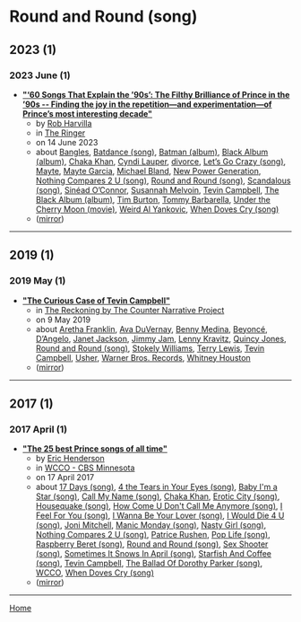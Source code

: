 # Round and Round (song)

## 2023 (1)

### 2023 June (1)

 - [**"‘60 Songs That Explain the ’90s’: The Filthy Brilliance of Prince in the ’90s -- Finding the joy in the repetition—and experimentation—of Prince’s most interesting decade"**](https://www.theringer.com/2023/6/14/23760185/prince-90s-gett-off-history)
    - by [Rob Harvilla](../../../authors/rob-harvilla/index.md)
    - in [The Ringer](../../../publications/p-t/the-ringer/index.md)
    - on 14 June 2023
    - about [Bangles](../../../topics/bangles/index.md), [Batdance (song)](../../../topics/song/batdance/index.md), [Batman (album)](../../../topics/album/batman/index.md), [Black Album (album)](../../../topics/album/black-album/index.md), [Chaka Khan](../../../topics/chaka-khan/index.md), [Cyndi Lauper](../../../topics/cyndi-lauper/index.md), [divorce](../../../topics/divorce/index.md), [Let’s Go Crazy (song)](../../../topics/song/let-s-go-crazy/index.md), [Mayte](../../../topics/mayte/index.md), [Mayte Garcia](../../../topics/mayte-garcia/index.md), [Michael Bland](../../../topics/michael-bland/index.md), [New Power Generation](../../../topics/new-power-generation/index.md), [Nothing Compares 2 U (song)](../../../topics/song/nothing-compares-2-u/index.md), [Round and Round (song)](../../../topics/song/round-and-round/index.md), [Scandalous (song)](../../../topics/song/scandalous/index.md), [Sinéad O’Connor](../../../topics/sin-ad-o-connor/index.md), [Susannah Melvoin](../../../topics/susannah-melvoin/index.md), [Tevin Campbell](../../../topics/tevin-campbell/index.md), [The Black Album (album)](../../../topics/album/the-black-album/index.md), [Tim Burton](../../../topics/tim-burton/index.md), [Tommy Barbarella](../../../topics/tommy-barbarella/index.md), [Under the Cherry Moon (movie)](../../../topics/movie/under-the-cherry-moon/index.md), [Weird Al Yankovic](../../../topics/weird-al-yankovic/index.md), [When Doves Cry (song)](../../../topics/song/when-doves-cry/index.md)
    - ([mirror](https://web.archive.org/web/*/https://www.theringer.com/2023/6/14/23760185/prince-90s-gett-off-history))

----

## 2019 (1)

### 2019 May (1)

 - [**"The Curious Case of Tevin Campbell"**](https://www.thereckoningmag.com/the-reckoning-blog/the-curious-case-of-tevin-campbell)
    - in [The Reckoning by The Counter Narrative Project](../../../publications/p-t/the-reckoning-by-the-counter-narrative-project/index.md)
    - on 9 May 2019
    - about [Aretha Franklin](../../../topics/aretha-franklin/index.md), [Ava DuVernay](../../../topics/ava-duvernay/index.md), [Benny Medina](../../../topics/benny-medina/index.md), [Beyoncé](../../../topics/beyonc/index.md), [D’Angelo](../../../topics/d-angelo/index.md), [Janet Jackson](../../../topics/janet-jackson/index.md), [Jimmy Jam](../../../topics/jimmy-jam/index.md), [Lenny Kravitz](../../../topics/lenny-kravitz/index.md), [Quincy Jones](../../../topics/quincy-jones/index.md), [Round and Round (song)](../../../topics/song/round-and-round/index.md), [Stokely Williams](../../../topics/stokely-williams/index.md), [Terry Lewis](../../../topics/terry-lewis/index.md), [Tevin Campbell](../../../topics/tevin-campbell/index.md), [Usher](../../../topics/usher/index.md), [Warner Bros. Records](../../../topics/warner-bros-records/index.md), [Whitney Houston](../../../topics/whitney-houston/index.md)
    - ([mirror](https://web.archive.org/web/*/https://www.thereckoningmag.com/the-reckoning-blog/the-curious-case-of-tevin-campbell))

----

## 2017 (1)

### 2017 April (1)

 - [**"The 25 best Prince songs of all time"**](https://www.cbsnews.com/minnesota/news/top-25-best-prince-songs-of-all-time/)
    - by [Eric Henderson](../../../authors/eric-henderson/index.md)
    - in [WCCO - CBS Minnesota](../../../publications/u-z/wcco-cbs-minnesota/index.md)
    - on 17 April 2017
    - about [17 Days (song)](../../../topics/song/17-days/index.md), [4 the Tears in Your Eyes (song)](../../../topics/song/4-the-tears-in-your-eyes/index.md), [Baby I'm a Star (song)](../../../topics/song/baby-i-m-a-star/index.md), [Call My Name (song)](../../../topics/song/call-my-name/index.md), [Chaka Khan](../../../topics/chaka-khan/index.md), [Erotic City (song)](../../../topics/song/erotic-city/index.md), [Housequake (song)](../../../topics/song/housequake/index.md), [How Come U Don't Call Me Anymore (song)](../../../topics/song/how-come-u-don-t-call-me-anymore/index.md), [I Feel For You (song)](../../../topics/song/i-feel-for-you/index.md), [I Wanna Be Your Lover (song)](../../../topics/song/i-wanna-be-your-lover/index.md), [I Would Die 4 U (song)](../../../topics/song/i-would-die-4-u/index.md), [Joni Mitchell](../../../topics/joni-mitchell/index.md), [Manic Monday (song)](../../../topics/song/manic-monday/index.md), [Nasty Girl (song)](../../../topics/song/nasty-girl/index.md), [Nothing Compares 2 U (song)](../../../topics/song/nothing-compares-2-u/index.md), [Patrice Rushen](../../../topics/patrice-rushen/index.md), [Pop Life (song)](../../../topics/song/pop-life/index.md), [Raspberry Beret (song)](../../../topics/song/raspberry-beret/index.md), [Round and Round (song)](../../../topics/song/round-and-round/index.md), [Sex Shooter (song)](../../../topics/song/sex-shooter/index.md), [Sometimes It Snows In April (song)](../../../topics/song/sometimes-it-snows-in-april/index.md), [Starfish And Coffee (song)](../../../topics/song/starfish-and-coffee/index.md), [Tevin Campbell](../../../topics/tevin-campbell/index.md), [The Ballad Of Dorothy Parker (song)](../../../topics/song/the-ballad-of-dorothy-parker/index.md), [WCCO](../../../topics/wcco/index.md), [When Doves Cry (song)](../../../topics/song/when-doves-cry/index.md)
    - ([mirror](https://web.archive.org/web/*/https://www.cbsnews.com/minnesota/news/top-25-best-prince-songs-of-all-time/))

----

[Home](../index.md)
